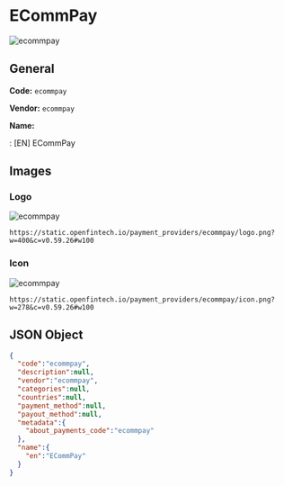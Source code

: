 
# ECommPay 
![ecommpay](https://static.openfintech.io/payment_providers/ecommpay/logo.png?w=400&c=v0.59.26#w100)  

## General 
 
**Code:** `ecommpay` 
 
**Vendor:** `ecommpay` 
 
**Name:** 
 
:	[EN] ECommPay 
 

## Images 

### Logo 
 
![ecommpay](https://static.openfintech.io/payment_providers/ecommpay/logo.png?w=400&c=v0.59.26#w100)  

```
https://static.openfintech.io/payment_providers/ecommpay/logo.png?w=400&c=v0.59.26#w100
```  

### Icon 
 
![ecommpay](https://static.openfintech.io/payment_providers/ecommpay/icon.png?w=278&c=v0.59.26#w100)  

```
https://static.openfintech.io/payment_providers/ecommpay/icon.png?w=278&c=v0.59.26#w100
```  

## JSON Object 

```json
{
  "code":"ecommpay",
  "description":null,
  "vendor":"ecommpay",
  "categories":null,
  "countries":null,
  "payment_method":null,
  "payout_method":null,
  "metadata":{
    "about_payments_code":"ecommpay"
  },
  "name":{
    "en":"ECommPay"
  }
}
```  
